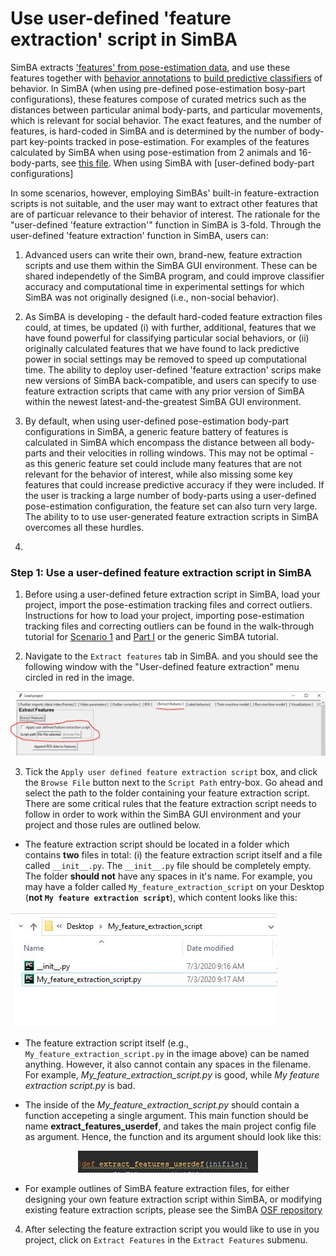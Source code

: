 # Use user-defined 'feature extraction' script in SimBA

SimBA extracts ['features' from pose-estimation data](https://github.com/sgoldenlab/simba/blob/master/docs/tutorial.md#step-5-extract-features), and use these features together with [behavior annotations](https://github.com/sgoldenlab/simba/blob/master/docs/tutorial.md#step-6-label-behavior) to [build predictive classifiers](https://github.com/sgoldenlab/simba/blob/master/docs/tutorial.md#step-7-train-machine-model) of behavior. In SimBA (when using pre-defined pose-estimation bosy-part configurations), these features compose of curated metrics such as the distances between particular animal body-parts, and particular movements, which is relevant for social behavior. The exact features, and the number of features, is hard-coded in SimBA and is determined by the number of body-part key-points tracked in pose-estimation. For examples of the features calculated by SimBA when using pose-estimation from 2 animals and 16-body-parts, see [this file](https://github.com/sgoldenlab/simba/blob/master/misc/Feature_description.csv). When using SimBA with [user-defined body-part configurations]

In some scenarios, however, employing SimBAs' built-in feature-extraction scripts is not suitable, and the user may want to extract other features that are of particuar relevance to their behavior of interest. The rationale for the "user-defined 'feature extraction'" function in SimBA is 3-fold. Through the user-defined 'feature extraction' function in SimBA, users can:

1. Advanced users can write their own, brand-new, feature extraction scripts and use them within the SimBA GUI environment. These can be shared independetly of the SimBA program, and could improve classifier accuracy and computational time in experimental settings for which SimBA was not originally designed (i.e., non-social behavior). 

2. As SimBA is developing - the default hard-coded feature extraction files could, at times, be updated (i) with further, additional, features that we have found powerful for classifying particular social behaviors, or (ii) originally calculated features that we have found to lack predictive power in social settings may be removed to speed up computational time. The ability to deploy user-defined 'feature extraction' scrips make new versions of SimBA back-compatible, and users can specify to use feature extraction scripts that came with any prior version of SimBA within the newest latest-and-the-greatest SimBA GUI environment.      

3. By default, when using user-defined pose-estimation body-part configurations in SimBA, a generic feature battery of features is calculated in SimBA which encompass the distance between all body-parts and their velocities in rolling windows.  This may  not be optimal - as this generic feature set could include many features that are not relevant for the behavior of interest, while also missing some key features that could increase predictive accuracy if they were included. If the user is tracking a large number of body-parts using a user-defined pose-estimation configuration, the feature set can also turn very large. The ability to to use user-generated feature extraction scripts in SimBA overcomes all these hurdles.

4. 

### Step 1: Use a user-defined feature extraction script in SimBA

1. Before using a user-defined feture extraction script in SimBA, load your project, import the pose-estimation tracking files and correct outliers. Instructions for how to load your project, importing pose-estimation tracking files and correcting outliers can be found in the walk-through tutorial for [Scenario 1](https://github.com/sgoldenlab/simba/blob/master/docs/Scenario1.md) and [Part I](https://github.com/sgoldenlab/simba/blob/master/docs/tutorial.md#step-1-generate-project-config%5D) or the generic SimBA tutorial.  

2. Navigate to the `Extract features` tab in SimBA. and you should see the following window with the "User-defined feature extraction" menu circled in red in the image. 

![alt-text-1](/images/feat_1.JPG "Feat_1")

3. Tick the `Apply user defined feature extraction script` box, and click the `Browse File` button next to the `Script Path` entry-box. Go ahead and select the path to the folder containing your feature extraction script. There are some critical rules that the feature extraction script needs to follow in order to work within the SimBA GUI environment and your project and those rules are outlined below. 

* The feature extraction script should be located in a folder which contains **two** files in total: (i) the feature extraction script itself and a file called `__init__.py`. The `__init__.py` file should be completely empty. The folder **should not** have any spaces in it's name. For example, you may have a folder called `My_feature_extraction_script` on your Desktop (**not `My feature extraction script`**), which content looks like this:

![alt-text-1](/images/feat_3.JPG "Feat_3")

* The feature extraction script itself (e.g., `My_feature_extraction_script.py` in the image above) can be named anything. However, it also cannot contain any spaces in the filename. For example, *My_feature_extraction_script.py* is good, while *My feature extraction script.py* is bad.

* The inside of the *My_feature_extraction_script.py* should contain a function accepeting a single argument. This main function should be name **extract_features_userdef**, and takes the main project config file as argument. Hence, the function and its argument should look like this: 

<p align="center">
  <img width="288" height="35" src="/images/defextractf.PNG">
</p>

* For example outlines of SimBA feature extraction files, for either designing your own feature extraction script within SimBA, or modifying existing feature extraction scripts, please see the SimBA [OSF repository](https://osf.io/emxyw/)

4. After selecting the feature extraction script you would like to use in you project, click on `Extract Features` in the `Extract Features` submenu. 


